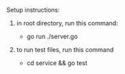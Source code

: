 Setup instructions:

1) in root directory, run this command:
    - go run ./server.go

2) to run test files, run this command
    - cd service && go test